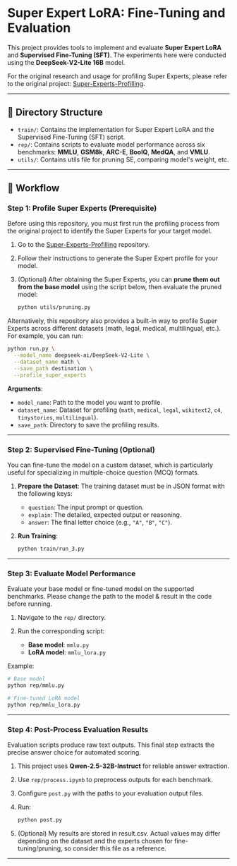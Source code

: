 # Super Expert LoRA: Fine-Tuning and Evaluation

This project provides tools to implement and evaluate **Super Expert LoRA** and **Supervised Fine-Tuning (SFT)**. The experiments here were conducted using the **DeepSeek-V2-Lite 16B** model.

For the original research and usage for profiling Super Experts, please refer to the original project: [Super-Experts-Profilling](https://github.com/ZunhaiSu/Super-Experts-Profilling).

---

## 📂 Directory Structure

* `train/`: Contains the implementation for Super Expert LoRA and the Supervised Fine-Tuning (SFT) script.
* `rep/`: Contains scripts to evaluate model performance across six benchmarks: **MMLU**, **GSM8k**, **ARC-E**, **BoolQ**, **MedQA**, and **VMLU**.
* `utils/`: Contains utils file for pruning SE, comparing model's weight, etc.
---

## 🚀 Workflow

### Step 1: Profile Super Experts (Prerequisite)

Before using this repository, you must first run the profiling process from the original project to identify the Super Experts for your target model.

1. Go to the [Super-Experts-Profilling](https://github.com/ZunhaiSu/Super-Experts-Profilling) repository.
2. Follow their instructions to generate the Super Expert profile for your model.
3. (Optional) After obtaining the Super Experts, you can **prune them out from the base model** using the script below, then evaluate the pruned model:

   ```bash
   python utils/pruning.py
   ```

Alternatively, this repository also provides a built-in way to profile Super Experts across different datasets (math, legal, medical, multilingual, etc.). For example, you can run:

```bash
python run.py \
  --model_name deepseek-ai/DeepSeek-V2-Lite \
  --dataset_name math \
  --save_path destination \
  --profile_super_experts
```

**Arguments**:

* `model_name`: Path to the model you want to profile.
* `dataset_name`: Dataset for profiling (`math`, `medical`, `legal`, `wikitext2`, `c4`, `tinystories`, `multilingual`).
* `save_path`: Directory to save the profiling results.

---

### Step 2: Supervised Fine-Tuning (Optional)

You can fine-tune the model on a custom dataset, which is particularly useful for specializing in multiple-choice question (MCQ) formats.

1. **Prepare the Dataset**: The training dataset must be in JSON format with the following keys:

   * `question`: The input prompt or question.
   * `explain`: The detailed, expected output or reasoning.
   * `answer`: The final letter choice (e.g., `"A"`, `"B"`, `"C"`).

2. **Run Training**:

   ```bash
   python train/run_3.py
   ```

---

### Step 3: Evaluate Model Performance

Evaluate your base model or fine-tuned model on the supported benchmarks. Please change the path to the model & result in the code before running.

1. Navigate to the `rep/` directory.
2. Run the corresponding script:

   * **Base model**: `mmlu.py`
   * **LoRA model**: `mmlu_lora.py`

Example:

```bash
# Base model
python rep/mmlu.py

# Fine-tuned LoRA model
python rep/mmlu_lora.py
```

---

### Step 4: Post-Process Evaluation Results

Evaluation scripts produce raw text outputs. This final step extracts the precise answer choice for automated scoring.

1. This project uses **Qwen-2.5-32B-Instruct** for reliable answer extraction.
2. Use `rep/process.ipynb` to preprocess outputs for each benchmark.
3. Configure `post.py` with the paths to your evaluation output files.
4. Run:

   ```bash
   python post.py
   ```
5. (Optional) My results are stored in result.csv. Actual values may differ depending on the dataset and the experts chosen for fine-tuning/pruning, so consider this file as a reference.
---
